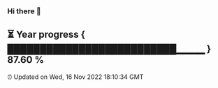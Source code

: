 ### Hi there 👋
⏳ Year progress { ██████████████████████████▁▁▁▁ } 87.60 %
---
⏰ Updated on Wed, 16 Nov 2022 18:10:34 GMT

